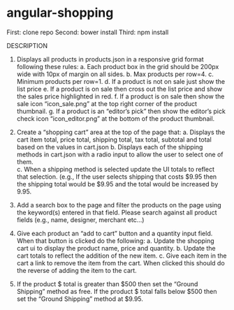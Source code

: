 angular-shopping
================

First: clone repo
Second: bower install
Third: npm install


DESCRIPTION

1. Displays all products in products.json in a responsive grid format following these rules:
a. Each product box in the grid should be 200px wide with 10px of margin on all sides.
b. Max products per row=4. 
c. Minimum products per row=1.
d. If a product is not on sale just show the list price
e. If a product is on sale then cross out the list price and show the sales price highlighted in red. 
f. If a product is on sale then show the sale icon “icon_sale.png”  at the top right corner of the product thumbnail.
g. If a product is an “editor’s pick” then show the editor’s pick check icon “icon_editor.png” at the bottom of the product thumbnail.

2. Create a “shopping cart” area at the top of the page that:
a. Displays the cart item total, price total, shipping total, tax total, subtotal and total based on the values in cart.json
b. Displays each of the shipping methods in cart.json with a radio input to allow the user to select one of them.  
c. When a shipping method is selected update the UI totals to reflect that selection. (e.g., If the user selects shipping that costs $9.95 then the shipping total would be $9.95 and the total would be increased by 9.95.

3. Add a search box to the page and filter the products on the page using the keyword(s) entered in that field. Please search against all product fields (e.g., name, designer, merchant etc…)

4. Give each product an “add to cart” button and a quantity input field. When that button is clicked do the following:
a. Update the shopping cart ui to display the product name, price and quantity.
b. Update the cart totals to reflect the addition of the new item. 
c. Give each item in the cart a link to remove the item from the cart. When clicked this should do the reverse of adding the item to the cart.

5. If the product $ total is greater than $500 then set the “Ground Shipping” method as free. If the product $ total falls below $500 then set the “Ground Shipping” method at $9.95.
